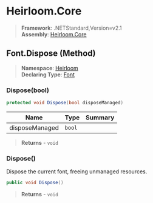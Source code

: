 # Heirloom.Core

> **Framework**: .NETStandard,Version=v2.1  
> **Assembly**: [Heirloom.Core][0]

## Font.Dispose (Method)

> **Namespace**: [Heirloom][0]  
> **Declaring Type**: [Font][1]

### Dispose(bool)

```cs
protected void Dispose(bool disposeManaged)
```

| Name           | Type   | Summary |
|----------------|--------|---------|
| disposeManaged | `bool` |         |

> **Returns** - `void`

### Dispose()

Dispose the current font, freeing unmanaged resources.

```cs
public void Dispose()
```

> **Returns** - `void`

[0]: ../../../Heirloom.Core.md
[1]: ../Font.md

